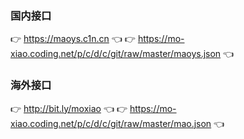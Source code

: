 ### 国内接口
👉 https://maoys.c1n.cn 👈
👉 https://mo-xiao.coding.net/p/c/d/c/git/raw/master/maoys.json 👈
### 海外接口
👉 http://bit.ly/moxiao 👈
👉 https://mo-xiao.coding.net/p/c/d/c/git/raw/master/mao.json 👈